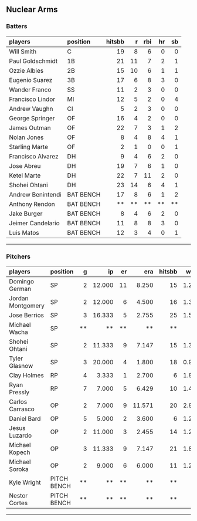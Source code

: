## Nuclear Arms

### Batters

 
|players           |position  | hitsbb|  r| rbi| hr| sb| 
|:-----------------|:---------|------:|--:|---:|--:|--:| 
|Will Smith        |C         |     19|  8|   6|  0|  0| 
|Paul Goldschmidt  |1B        |     21| 11|   7|  2|  1| 
|Ozzie Albies      |2B        |     15| 10|   6|  1|  1| 
|Eugenio Suarez    |3B        |     17|  6|   8|  3|  0| 
|Wander Franco     |SS        |     11|  2|   3|  0|  0| 
|Francisco Lindor  |MI        |     12|  5|   2|  0|  4| 
|Andrew Vaughn     |CI        |      5|  2|   3|  0|  0| 
|George Springer   |OF        |     16|  4|   2|  0|  0| 
|James Outman      |OF        |     22|  7|   3|  1|  2| 
|Nolan Jones       |OF        |      8|  4|   8|  4|  1| 
|Starling Marte    |OF        |      2|  1|   0|  0|  1| 
|Francisco Alvarez |DH        |      9|  4|   6|  2|  0| 
|Jose Abreu        |DH        |     19|  7|   6|  1|  0| 
|Ketel Marte       |DH        |     22|  7|  11|  2|  0| 
|Shohei Ohtani     |DH        |     23| 14|   6|  4|  1| 
|Andrew Benintendi |BAT BENCH |     17|  8|   6|  1|  2| 
|Anthony Rendon    |BAT BENCH |     **| **|  **| **| **| 
|Jake Burger       |BAT BENCH |      8|  4|   6|  2|  0| 
|Jeimer Candelario |BAT BENCH |     11|  8|   8|  3|  0| 
|Luis Matos        |BAT BENCH |     12|  3|   4|  0|  1| 


* * *

### Pitchers

 
|players           |position    |  g|     ip| er|    era| hitsbb|  whip| so|  w| sv| 
|:-----------------|:-----------|--:|------:|--:|------:|------:|-----:|--:|--:|--:| 
|Domingo German    |SP          |  2| 12.000| 11|  8.250|     15| 1.250| 18|  0|  0| 
|Jordan Montgomery |SP          |  2| 12.000|  6|  4.500|     16| 1.333|  9|  0|  0| 
|Jose Berrios      |SP          |  3| 16.333|  5|  2.755|     25| 1.531| 16|  0|  0| 
|Michael Wacha     |SP          | **|     **| **|     **|     **|    **| **| **| **| 
|Shohei Ohtani     |SP          |  2| 11.333|  9|  7.147|     15| 1.324| 16|  1|  0| 
|Tyler Glasnow     |SP          |  3| 20.000|  4|  1.800|     18| 0.900| 24|  2|  0| 
|Clay Holmes       |RP          |  4|  3.333|  1|  2.700|      6| 1.800|  2|  0|  3| 
|Ryan Pressly      |RP          |  7|  7.000|  5|  6.429|     10| 1.429|  8|  1|  4| 
|Carlos Carrasco   |OP          |  2|  7.000|  9| 11.571|     20| 2.857|  7|  0|  0| 
|Daniel Bard       |OP          |  5|  5.000|  2|  3.600|      6| 1.200|  6|  1|  0| 
|Jesus Luzardo     |OP          |  2| 11.000|  3|  2.455|     14| 1.273| 15|  0|  0| 
|Michael Kopech    |OP          |  3| 11.333|  9|  7.147|     21| 1.853| 10|  1|  0| 
|Michael Soroka    |OP          |  2|  9.000|  6|  6.000|     11| 1.222|  7|  1|  0| 
|Kyle Wright       |PITCH BENCH | **|     **| **|     **|     **|    **| **| **| **| 
|Nestor Cortes     |PITCH BENCH | **|     **| **|     **|     **|    **| **| **| **| 


* * *


